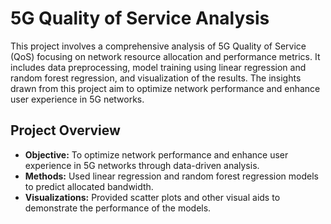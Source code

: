 # 5G Quality of Service Analysis

This project involves a comprehensive analysis of 5G Quality of Service (QoS) focusing on network resource allocation and performance metrics. It includes data preprocessing, model training using linear regression and random forest regression, and visualization of the results. The insights drawn from this project aim to optimize network performance and enhance user experience in 5G networks.

## Project Overview
- **Objective:** To optimize network performance and enhance user experience in 5G networks through data-driven analysis.
- **Methods:** Used linear regression and random forest regression models to predict allocated bandwidth.
- **Visualizations:** Provided scatter plots and other visual aids to demonstrate the performance of the models.
